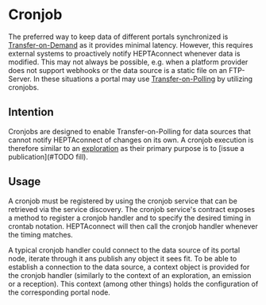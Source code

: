 # Cronjob

The preferred way to keep data of different portals synchronized is [Transfer-on-Demand](#) as it provides minimal latency.
However, this requires external systems to proactively notify HEPTAconnect whenever data is modified.
This may not always be possible, e.g. when a platform provider does not support webhooks or the data source is a static file on an FTP-Server.
In these situations a portal may use [Transfer-on-Polling](#) by utilizing cronjobs.

## Intention

Cronjobs are designed to enable Transfer-on-Polling for data sources that cannot notify HEPTAconnect of changes on its own.
A cronjob execution is therefore similar to an [exploration](./explorer.md) as their primary purpose is to [issue a publication](#TODO fill).

## Usage

A cronjob must be registered by using the cronjob service that can be retrieved via the service discovery.
The cronjob service's contract exposes a method to register a cronjob handler and to specify the desired timing in crontab notation.
HEPTAconnect will then call the cronjob handler whenever the timing matches.

A typical cronjob handler could connect to the data source of its portal node, iterate through it ans publish any object it sees fit.
To be able to establish a connection to the data source, a context object is provided for the cronjob handler (similarly to the context of an exploration, an emission or a reception).
This context (among other things) holds the configuration of the corresponding portal node.
